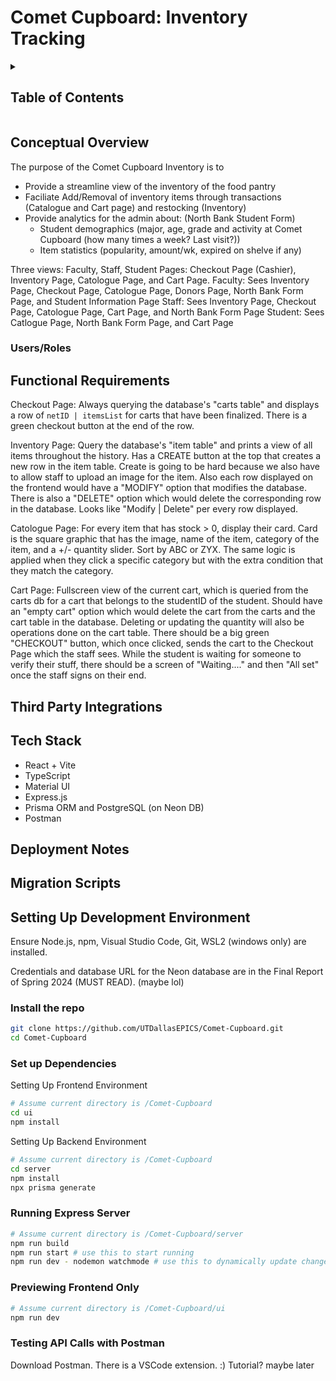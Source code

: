 # Comet Cupboard: Inventory Tracking

<!-- markdownlint-disable-next-line MD033 -->
<details><summary><h2>Table of Contents</h2></summary>

- [Comet Cupboard: Inventory Tracking](#comet-cupboard-inventory-tracking)
  - [Conceptual Overview](#conceptual-overview)
    - [Users/Roles](#usersroles)
  - [Functional Requirements](#functional-requirements)
  - [Third Party Integrations](#third-party-integrations)
  - [Tech Stack](#tech-stack)
  - [Deployment Notes](#deployment-notes)
  - [Migration Scripts](#migration-scripts)
  - [Setting Up Development Environment](#setting-up-development-environment)
    - [Install the repo](#install-the-repo)
    - [Set up Dependencies](#set-up-dependencies)
    - [Running Express Server](#running-express-server)
    - [Previewing Frontend Only](#previewing-frontend-only)
    - [Testing API Calls with Postman](#testing-api-calls-with-postman)

</details>

## Conceptual Overview

The purpose of the Comet Cupboard Inventory is to

- Provide a streamline view of the inventory of the food pantry
- Faciliate Add/Removal of inventory items through transactions (Catalogue and Cart page) and restocking (Inventory)
- Provide analytics for the admin about: (North Bank Student Form)
  - Student demographics (major, age, grade and activity at Comet Cupboard (how many times a week? Last visit?))
  - Item statistics (popularity, amount/wk, expired on shelve if any)

Three views: Faculty, Staff, Student
Pages: Checkout Page (Cashier), Inventory Page, Catologue Page, and Cart Page.
Faculty: Sees Inventory Page, Checkout Page, Catologue Page, Donors Page, North Bank Form Page, and Student Information Page
Staff: Sees Inventory Page, Checkout Page, Catologue Page, Cart Page, and North Bank Form Page
Student: Sees Catlogue Page, North Bank Form Page, and Cart Page

### Users/Roles

## Functional Requirements

Checkout Page:
Always querying the database's "carts table" and displays a row of `netID | itemsList` for carts that have been finalized. There is a green checkout button at the end of the row.

Inventory Page:
Query the database's "item table" and prints a view of all items throughout the history. Has a CREATE button at the top that creates a new row in the item table. Create is going to be hard because we also have to allow staff to upload an image for the item.
 Also each row displayed on the frontend would have a "MODIFY" option that modifies the database. There is also a "DELETE" option which would delete the corresponding row in the database. Looks like "Modify | Delete" per every row displayed.

Catologue Page:
For every item that has stock > 0, display their card. Card is the square graphic that has the image, name of the item, category of the item, and a +/- quantity slider.
Sort by ABC or ZYX.
The same logic is applied when they click a specific category but with the extra condition that they match the category.

Cart Page:
Fullscreen view of the current cart, which is queried from the carts db for a cart that belongs to the studentID of the student. Should have an "empty cart" option which would delete the cart from the carts and the cart table in the database. Deleting or updating the quantity will also be operations done on the cart table. There should be a big green "CHECKOUT" button, which once clicked, sends the cart to the Checkout Page which the staff sees. While the student is waiting for someone to verify their stuff, there should be a screen of "Waiting...." and then "All set" once the staff signs on their end.

## Third Party Integrations

## Tech Stack

- React + Vite
- TypeScript
- Material UI
- Express.js
- Prisma ORM and PostgreSQL (on Neon DB)
- Postman

## Deployment Notes

## Migration Scripts

## Setting Up Development Environment

Ensure Node.js, npm, Visual Studio Code, Git, WSL2 (windows only) are installed.

Credentials and database URL for the Neon database are in the Final Report of Spring 2024 (MUST READ). (maybe lol)

### Install the repo

```bash
git clone https://github.com/UTDallasEPICS/Comet-Cupboard.git
cd Comet-Cupboard
```

### Set up Dependencies

Setting Up Frontend Environment

```bash
# Assume current directory is /Comet-Cupboard
cd ui
npm install
```

Setting Up Backend Environment

```bash
# Assume current directory is /Comet-Cupboard
cd server
npm install
npx prisma generate
```

### Running Express Server

```bash
# Assume current directory is /Comet-Cupboard/server
npm run build
npm run start # use this to start running
npm run dev - nodemon watchmode # use this to dynamically update changed backend files while running
```

### Previewing Frontend Only

```bash
# Assume current directory is /Comet-Cupboard/ui
npm run dev
```

### Testing API Calls with Postman

Download Postman. There is a VSCode extension. :)
Tutorial? maybe later

